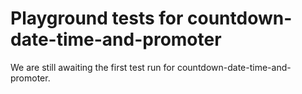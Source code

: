 # Playground tests for countdown-date-time-and-promoter
We are still awaiting the first test run for countdown-date-time-and-promoter.
